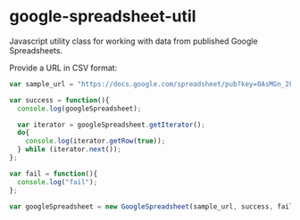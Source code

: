 google-spreadsheet-util
=======================

Javascript utility class for working with data from published Google Spreadsheets.

Provide a URL in CSV format:
```javascript
var sample_url = "https://docs.google.com/spreadsheet/pub?key=0AsMGn_2Fl4CEdG1sQ1VtemtnZHRDT3pna1RzR0R6Q3c&output=csv";

var success = function(){
  console.log(googleSpreadsheet);

  var iterator = googleSpreadsheet.getIterator();
  do{
    console.log(iterator.getRow(true));
  } while (iterator.next());
};

var fail = function(){
  console.log("fail");
};

var googleSpreadsheet = new GoogleSpreadsheet(sample_url, success, fail);
```